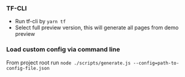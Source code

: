 ### TF-CLI ###
* Run tf-cli by `yarn tf`
* Select full preview version, this will generate all pages from demo preview

### Load custom config via command line ###
From project root run `node ./scripts/generate.js --config=path-to-config-file.json`